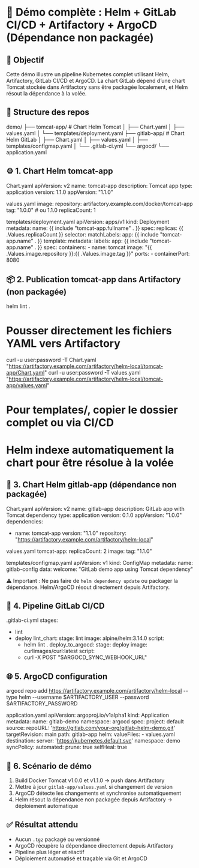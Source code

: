 # 🚀 Démo complète : Helm + GitLab CI/CD + Artifactory + ArgoCD (Dépendance non packagée)

## 🎯 Objectif
Cette démo illustre un pipeline Kubernetes complet utilisant Helm, Artifactory, GitLab CI/CD et ArgoCD. La chart GitLab dépend d’une chart Tomcat stockée dans Artifactory sans être packagée localement, et Helm résout la dépendance à la volée.

## 🧱 Structure des repos
demo/
├── tomcat-app/             # Chart Helm Tomcat
│   ├── Chart.yaml
│   ├── values.yaml
│   └── templates/deployment.yaml
├── gitlab-app/             # Chart Helm GitLab
│   ├── Chart.yaml
│   ├── values.yaml
│   ├── templates/configmap.yaml
│   └── .gitlab-ci.yml
└── argocd/
    └── application.yaml

## ⚙️ 1. Chart Helm tomcat-app
Chart.yaml
apiVersion: v2
name: tomcat-app
description: Tomcat app
type: application
version: 1.1.0
appVersion: "1.1.0"

values.yaml
image:
  repository: artifactory.example.com/docker/tomcat-app
  tag: "1.0.0"  # ou 1.1.0
replicaCount: 1

templates/deployment.yaml
apiVersion: apps/v1
kind: Deployment
metadata:
  name: {{ include "tomcat-app.fullname" . }}
spec:
  replicas: {{ .Values.replicaCount }}
  selector:
    matchLabels:
      app: {{ include "tomcat-app.name" . }}
  template:
    metadata:
      labels:
        app: {{ include "tomcat-app.name" . }}
    spec:
      containers:
        - name: tomcat
          image: "{{ .Values.image.repository }}:{{ .Values.image.tag }}"
          ports:
            - containerPort: 8080

## 📦 2. Publication tomcat-app dans Artifactory (non packagée)
helm lint .

# Pousser directement les fichiers YAML vers Artifactory
curl -u user:password -T Chart.yaml "https://artifactory.example.com/artifactory/helm-local/tomcat-app/Chart.yaml"
curl -u user:password -T values.yaml "https://artifactory.example.com/artifactory/helm-local/tomcat-app/values.yaml"
# Pour templates/, copier le dossier complet ou via CI/CD
# Helm indexe automatiquement la chart pour être résolue à la volée

## 🔧 3. Chart Helm gitlab-app (dépendance non packagée)
Chart.yaml
apiVersion: v2
name: gitlab-app
description: GitLab app with Tomcat dependency
type: application
version: 0.1.0
appVersion: "1.0.0"
dependencies:
  - name: tomcat-app
    version: "1.1.0"
    repository: "https://artifactory.example.com/artifactory/helm-local"

values.yaml
tomcat-app:
  replicaCount: 2
  image:
    tag: "1.1.0"

templates/configmap.yaml
apiVersion: v1
kind: ConfigMap
metadata:
  name: gitlab-config
data:
  welcome: "GitLab demo app using Tomcat dependency"

⚠️ Important : Ne pas faire de `helm dependency update` ou packager la dépendance. Helm/ArgoCD résout directement depuis Artifactory.

## 🧰 4. Pipeline GitLab CI/CD
.gitlab-ci.yml
stages:
  - lint
  - deploy
lint_chart:
  stage: lint
  image: alpine/helm:3.14.0
  script:
    - helm lint .
deploy_to_argocd:
  stage: deploy
  image: curlimages/curl:latest
  script:
    - curl -X POST "$ARGOCD_SYNC_WEBHOOK_URL"

## 🌐 5. ArgoCD configuration
argocd repo add https://artifactory.example.com/artifactory/helm-local --type helm --username $ARTIFACTORY_USER --password $ARTIFACTORY_PASSWORD

application.yaml
apiVersion: argoproj.io/v1alpha1
kind: Application
metadata:
  name: gitlab-demo
  namespace: argocd
spec:
  project: default
  source:
    repoURL: 'https://gitlab.com/your-org/gitlab-helm-demo.git'
    targetRevision: main
    path: gitlab-app
    helm:
      valueFiles:
        - values.yaml
  destination:
    server: 'https://kubernetes.default.svc'
    namespace: demo
  syncPolicy:
    automated:
      prune: true
      selfHeal: true

## 🔄 6. Scénario de démo
1. Build Docker Tomcat v1.0.0 et v1.1.0 → push dans Artifactory
2. Mettre à jour `gitlab-app/values.yaml` si changement de version
3. ArgoCD détecte les changements et synchronise automatiquement
4. Helm résout la dépendance non packagée depuis Artifactory → déploiement automatique

## ✅ Résultat attendu
- Aucun `.tgz` packagé ou versionné
- ArgoCD récupère la dépendance directement depuis Artifactory
- Pipeline plus léger et réactif
- Déploiement automatisé et traçable via Git et ArgoCD
